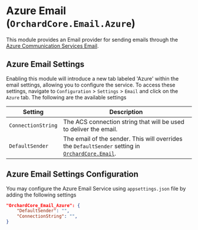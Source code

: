 # Azure Email (`OrchardCore.Email.Azure`)

This module provides an Email provider for sending emails through the [Azure Communication Services Email](https://learn.microsoft.com/en-us/azure/communication-services/concepts/email/email-overview).

## Azure Email Settings

Enabling this module will introduce a new tab labeled 'Azure' within the email settings, allowing you to configure the service. To access these settings, navigate to `Configuration` > `Settings` > `Email` and click on the `Azure` tab. The following are the available settings

| Setting | Description |
| --- | --- |
| `ConnectionString` | The ACS connection string that will be used to deliver the email.
| `DefaultSender` | The email of the sender. This will overrides the `DefaultSender` setting in [`OrchardCore.Email`](../Email/README.md). |

## Azure Email Settings Configuration

You may configure the Azure Email Service using `appsettings.json` file by adding the following settings

```json
"OrchardCore_Email_Azure": {
    "DefaultSender": "",
    "ConnectionString": "",
}
```
